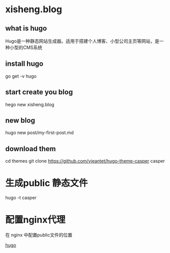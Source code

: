 # xisheng.blog
## what is hugo
Hugo是一种静态网站生成器。适用于搭建个人博客、小型公司主页等网站，是一种小型的CMS系统

## install hugo
go get -v hugo

## start create you blog
hego new xisheng.blog

## new blog
hugo new post/my-first-post.md

## download them
cd themes
git clone https://github.com/vjeantet/hugo-theme-casper casper


# 生成public 静态文件
hugo -t casper

# 配置nginx代理
在 nginx 中配置public文件的位置

[hugo](https://gohugo.io/getting-started/directory-structure/)